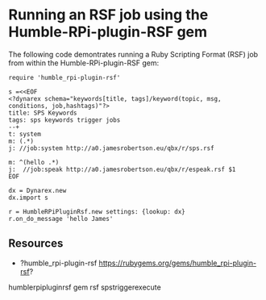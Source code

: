 # Running an RSF job using the Humble-RPi-plugin-RSF gem


The following code demontrates running a Ruby Scripting Format (RSF) job from within the Humble-RPi-plugin-RSF gem:

    require 'humble_rpi-plugin-rsf'

    s =<<EOF
    <?dynarex schema="keywords[title, tags]/keyword(topic, msg, conditions, job,hashtags)"?>
    title: SPS Keywords
    tags: sps keywords trigger jobs
    --+
    t: system
    m: (.*)
    j: //job:system http://a0.jamesrobertson.eu/qbx/r/sps.rsf

    m: ^(hello .*)
    j:  //job:speak http://a0.jamesrobertson.eu/qbx/r/espeak.rsf $1
    EOF

    dx = Dynarex.new
    dx.import s

    r = HumbleRPiPluginRsf.new settings: {lookup: dx}
    r.on_do_message 'hello James'

## Resources

* ?humble_rpi-plugin-rsf https://rubygems.org/gems/humble_rpi-plugin-rsf?

humblerpipluginrsf gem rsf spstriggerexecute
